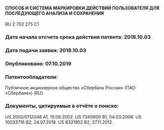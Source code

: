 #### СПОСОБ И СИСТЕМА МАРКИРОВКИ ДЕЙСТВИЙ ПОЛЬЗОВАТЕЛЯ ДЛЯ ПОСЛЕДУЮЩЕГО АНАЛИЗА И СОХРАНЕНИЯ
RU 2 702 275 C1

### Дата начала отсчета срока действия патента: 2018.10.03

### Дата подачи заявки: 2018.10.03

### Опубликовано: 07.10.2019

### Патентообладатели:
Публичное акционерное общество «Сбербанк России» (ПАО «Сбербанк») (RU)

### Документы, цитируемые в отчёте о поиске:
US 2002/0112048 A1, 15.08.2002. US 7340600 B1, 04.03.2008. US 10033716 B2, 24.07.2018. US 8321952 B2, 27.11.2012.
